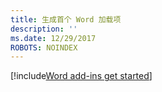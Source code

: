 ```yaml
---
title: 生成首个 Word 加载项
description: ''
ms.date: 12/29/2017
ROBOTS: NOINDEX
---
```


[!include[Word add-ins get started](../includes/file-get-started-word.md)]
